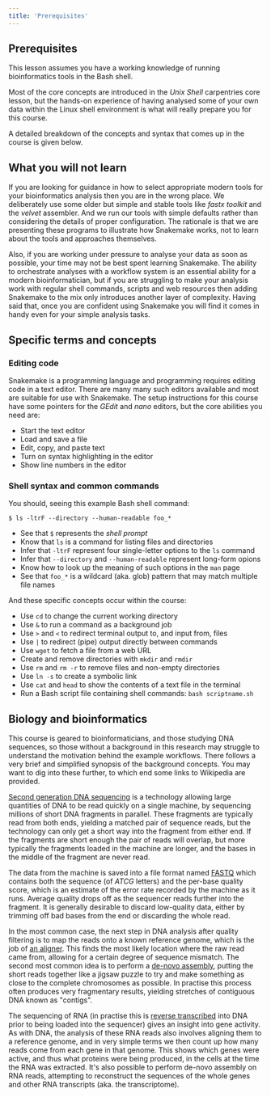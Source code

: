 ```yaml
---
title: 'Prerequisites'
---
```


## Prerequisites

This lesson assumes you have a working knowledge of running bioinformatics tools in the Bash shell.

Most of the core concepts are introduced in the *Unix Shell* carpentries core lesson, but the
hands-on experience of having analysed some of your own data within the Linux shell environment
is what will really prepare you for this course.

A detailed breakdown of the concepts and syntax that comes up in the course is given below.

## What you will not learn

If you are looking for guidance in how to select appropriate modern tools for your bioinformatics
analysis then you are in the wrong place. We deliberately use some older but simple and stable
tools like *fastx toolkit* and the *velvet* assembler. And we run our tools with simple defaults
rather than considering the details of proper configuration. The rationale is that we are
presenting these programs to illustrate how Snakemake works, not to learn about the tools and
approaches themselves.

Also, if you are working under pressure to analyse your data as soon as possible, your time may not
be best spent learning Snakemake. The ability to orchestrate analyses with a workflow system is an
essential ability for a modern bioinformatician, but if you are struggling to make your analysis
work with regular shell commands, scripts and web resources then adding Snakemake to the mix only
introduces another layer of complexity. Having said that, once you are confident using Snakemake
you will find it comes in handy even for your simple analysis tasks.

## Specific terms and concepts

### Editing code

Snakemake is a programming language and programming requires editing code in a text editor. There
are many many such editors available and most are suitable for use with Snakemake. The setup
instructions for this course have some pointers for the *GEdit* and *nano* editors, but the core
abilities you need are:

* Start the text editor
* Load and save a file
* Edit, copy, and paste text
* Turn on syntax highlighting in the editor
* Show line numbers in the editor

### Shell syntax and common commands

You should, seeing this example Bash shell command:

```
$ ls -ltrF --directory --human-readable foo_*
```

* See that `$` represents the *shell prompt*
* Know that `ls` is a command for listing files and directories
* Infer that `-ltrF` represent four single-letter options to the `ls` command
* Infer that `--directory` and `--human-readable` represent long-form opions
* Know how to look up the meaning of such options in the `man` page
* See that `foo_*` is a wildcard (aka. glob) pattern that may match multiple file names

And these specific concepts occur within the course:

* Use `cd` to change the current working directory
* Use `&` to run a command as a background job
* Use `>` and `<` to redirect terminal output to, and input from, files
* Use `|` to redirect (pipe) output directly between commands
* Use `wget` to fetch a file from a web URL
* Create and remove directories with `mkdir` and `rmdir`
* Use `rm` and `rm -r` to remove files and non-empty directories
* Use `ln -s` to create a symbolic link
* Use `cat` and `head` to show the contents of a text file in the terminal
* Run a Bash script file containing shell commands: `bash scriptname.sh`

## Biology and bioinformatics

This course is geared to bioinformaticians, and those studying DNA sequences, so those without
a background in this research may struggle to understand the motivation behind the example
workflows. There follows a very brief and simplified synopsis of the background concepts. You may
want to dig into these further, to which end some links to Wikipedia are provided.

[Second generation DNA sequencing](https://en.wikipedia.org/wiki/Massive_parallel_sequencing) is
a technology allowing large quantities of DNA to be read quickly on a single machine, by sequencing
millions of short DNA fragments in parallel. These fragments are typically read from
both ends, yielding a matched pair of sequence reads, but the technology can only get a short
way into the fragment from either end. If the fragments are short enough the pair of reads will
overlap, but more typically the fragments loaded in the machine are longer, and the bases in the
middle of the fragment are never read.

The data from the machine is saved into a file format named [FASTQ](
https://en.wikipedia.org/wiki/FASTQ_format) which contains both the sequence (of *ATCG* letters)
and the per-base quality score, which is an estimate of the error rate recorded by the machine as
it runs. Average quality drops off as the sequencer reads further into the fragment. It is
generally desirable to discard low-quality data, either by trimming off bad bases from the end or
discarding the whole read.

In the most common case, the next step in DNA analysis after quality filtering is to map the
reads onto a known reference genome, which is the job of [an aligner](
https://en.wikipedia.org/wiki/List_of_sequence_alignment_software#Short-read_sequence_alignment).
This finds the most likely location where the raw read came from, allowing for a certain degree
of sequence mismatch. The second most common idea is to perform a [de-novo assembly](
https://en.wikipedia.org/wiki/De_novo_sequence_assemblers), putting the short reads together like
a jigsaw puzzle to try and make something as close to the complete chromosomes as possible. In
practise this process often produces very fragmentary results, yielding stretches of contiguous DNA
known as "contigs".

The sequencing of RNA (in practise this is [reverse transcribed](
https://en.wikipedia.org/wiki/Reverse_transcriptase) into DNA prior to being loaded into the
sequencer) gives an insight into gene activity. As with DNA, the analysis of these RNA reads also
involves aligning them to a reference genome, and in very simple terms we then count up how many
reads come from each gene in that genome. This shows which genes were active, and thus what
proteins were being produced, in the cells at the time the RNA was extracted. It's also possible
to perform de-novo assembly on RNA reads, attempting to reconstruct the sequences of the whole
genes and other RNA transcripts (aka. the transcriptome).

